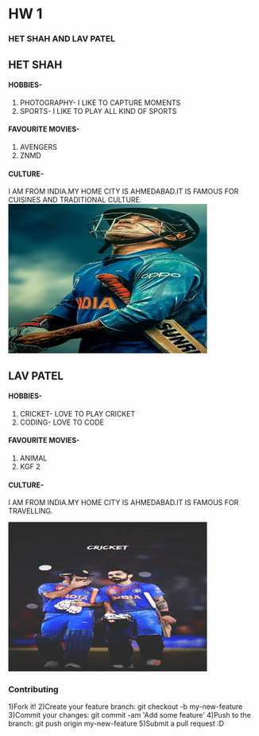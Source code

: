 # HW 1
### HET SHAH AND LAV PATEL
## HET SHAH
#### HOBBIES-
1) PHOTOGRAPHY- I LIKE TO CAPTURE MOMENTS
2) SPORTS- I LIKE TO PLAY ALL KIND OF SPORTS 

#### FAVOURITE MOVIES-
1) AVENGERS
2) ZNMD

#### CULTURE-
I AM FROM INDIA.MY HOME CITY IS AHMEDABAD.IT IS FAMOUS FOR CUISINES AND TRADITIONAL CULTURE.
<img src="images/IMG1.jpg" alt="Image Alt Text" width="400" height="300">


## LAV PATEL
#### HOBBIES-
1) CRICKET- LOVE TO PLAY CRICKET
2) CODING- LOVE TO CODE 

#### FAVOURITE MOVIES-
1) ANIMAL
2) KGF 2

#### CULTURE-
I AM FROM INDIA.MY HOME CITY IS AHMEDABAD.IT IS FAMOUS FOR TRAVELLING.


<img src="images/IMG2.jpg" alt="Image Alt Text" width="400" height="300">


### Contributing
1)Fork it!
2)Create your feature branch: git checkout -b my-new-feature
3)Commit your changes: git commit -am 'Add some feature'
4)Push to the branch: git push origin my-new-feature
5)Submit a pull request :D


